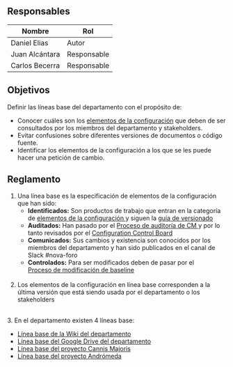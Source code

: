 ## Responsables
| Nombre    | Rol               | 
| --------- | ----------------- | 
|     Daniel Elias      | Autor             | 
|    Juan Alcántara       | Responsable       |
|    Carlos Becerra      | Responsable       |

## Objetivos
Definir las líneas base del departamento con el propósito de: 

* Conocer cuáles son los [elementos de la configuración](https://github.com/novaDepto/Nova/wiki/Politica-de-elementos-de-la-configuracion) que deben de ser consultados por los miembros del departamento y stakeholders. 
* Evitar confusiones sobre diferentes versiones de documentos o código fuente.
* Identificar los elementos de la configuración a los que se les puede hacer una petición de cambio.


## Reglamento
1. Una línea base es la especificación de elementos de la configuración que han sido:
      <ul>
          <li> <strong>Identificados:</strong> Son productos de trabajo que entran en la categoría de <a href="https://github.com/novaDepto/Nova/wiki/Politica-de-elementos-de-la-configuracion"> elementos de la configuración </a> y siguen la <a href="https://github.com/novaDepto/Nova/wiki/%5BGUI11%5D-Gu%C3%ADa-de-versionado"> guía de versionado </a></li>
          <li> <strong> Auditados:</strong> Han pasado por el <a href="https://github.com/novaDepto/Nova/wiki/%5BPRO07%5D-Proceso-de-Modificaci%C3%B3n-de-baseline"> Proceso de auditoría de CM </a> y por lo tanto revisados por el <a href="https://github.com/novaDepto/Nova/wiki/Politica-de-Configuration-Control-Board"> Configuration Control Board</a> </li>
          <li>  <strong> Comunicados:</strong> Sus cambios y existencia son conocidos por los miembros del departamento y han sido publicados en el canal de Slack #nova-foro</li>
          <li>  <strong> Controlados:</strong> Para ser modificados deben de pasar por el </li> <a href="https://github.com/novaDepto/Nova/wiki/%5BPRO07%5D-Proceso-de-Modificaci%C3%B3n-de-baseline"> Proceso de modificación de baseline </a>
      </ul>
      <br>
2. Los elementos de la configuración en línea base corresponden a la última versión que está siendo usada por el departamento o los stakeholders
<br>
3. En el departamento existen 4 líneas base:
      <ul>
          <li> 
          <a href="https://github.com/novaDepto/Nova/wiki"> Línea base de la Wiki del departamento 
          </a> 
          </li>
          <li> 
          <a href="https://github.com/novaDepto/Nova/wiki/Directorio-de-archivos-del-departamento"> Línea base del Google Drive del departamento </a> </li>
          <li> <a href="https://github.com/AlonsoOropeza/PugSeal"> Línea base del proyecto Cannis Majoris </a> </li>
          <li> <a href="https://gitlab.com/nova_tec/obcapital">  Línea base del proyecto Andrómeda </a> </li>
      </ul>